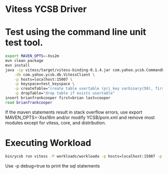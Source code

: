Vitess YCSB Driver
==================

# Test using the command line unit test tool.

  ```sh
  export MAVEN_OPTS=-Xss2m
  mvn clean package
  mvn install
  java -cp vitess/target/vitess-binding-0.1.4.jar com.yahoo.ycsb.CommandLine \
      -db com.yahoo.ycsb.db.VitessClient \
      -p hosts=localhost:15007 \
      -p keyspace=test_keyspace \
      -p createTable="create table usertable (pri_key varbinary(50), first varbinary(50), last varbinary(50), keyspace_id varbinary(50) NOT NULL, primary key (pri_key)) Engine=InnoDB" \
      -p dropTable="drop table if exists usertable"
  insert brianfrankcooper first=brian last=cooper
  read brianfrankcooper
  ```

  If the maven statements result in stack overflow errors, use export MAVEN_OPTS=-Xss16m and/or modify YCSB/pom.xml and remove most modules except for vitess, core, and distribution.

# Executing Workload

  ```sh
  bin/ycsb run vitess -P workloads/workloada -p hosts=localhost:15007 -p keyspace=test_keyspace -p measurementtype=timeseries -p timeseries.granularity=2000
  ```
  Use -p debug=true to print the sql statements


